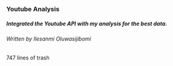 ### Youtube Analysis
##### Integrated the Youtube API with my analysis for the best data.
###### Written by Ilesanmi Oluwasijibomi

747 lines of trash
